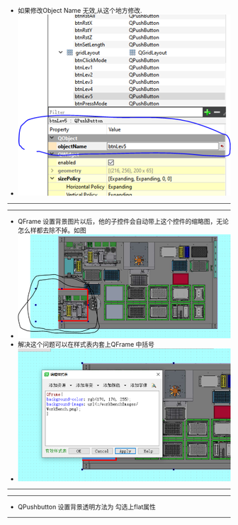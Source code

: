 - 如果修改Object Name 无效,从这个地方修改.
- ![a91021da816fffac80c1bb02f24db3de.png](../../../../../_resources/a91021da816fffac80c1bb02f24db3de.png)

***
***
- QFrame 设置背景图片以后，他的子控件会自动带上这个控件的缩略图，无论怎么样都去除不掉。如图
- ![ff041df91272e97aed6506928a74faf1.png](../../../../../_resources/ff041df91272e97aed6506928a74faf1.png)
- 解决这个问题可以在样式表内套上QFrame 中括号
- ![5bea3bffb5daaf7c1340f49f9fcfe73d.png](../../../../../_resources/5bea3bffb5daaf7c1340f49f9fcfe73d.png)
***
***
- QPushbutton 设置背景透明方法为 勾选上flat属性
***
